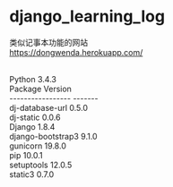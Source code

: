 # django_learning_log<br />
类似记事本功能的网站<br />
https://dongwenda.herokuapp.com/ <br /><br />

Python 3.4.3<br />
Package           Version<br />
----------------- -------<br />
dj-database-url   0.5.0<br />
dj-static         0.0.6<br />
Django            1.8.4<br />
django-bootstrap3 9.1.0<br />
gunicorn          19.8.0<br />
pip               10.0.1<br />
setuptools        12.0.5<br />
static3           0.7.0
